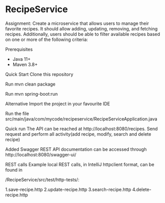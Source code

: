# RecipeService

Assignment: Create a microservice that allows users to manage their favorite recipes. It should allow adding,
updating, removing, and fetching recipes. Additionally, users should be able to filter available recipes
based on one or more of the following criteria:

Prerequisites

* Java 11+
* Maven 3.8+

Quick Start Clone this repository

Run mvn clean package

Run mvn spring-boot:run

Alternative Import the project in your favourite IDE

Run the file src/main/java/com/mycode/recipeservice/RecipeServiceApplication.java

Quick run The API can be reached at http://localhost:8080/recipes. Send request and perform all activity(add recipe, modify, search and delete recipe)

Added Swagger REST API documentation can be accessed through http://localhost:8080/swagger-ui/

REST calls
Example local REST calls, in IntelliJ httpclient format, can be found in

/RecipeService/src/test/http-tests/:

1.save-recipe.http
2.update-recipe.http
3.search-recipe.http
4.delete-recipe.http

